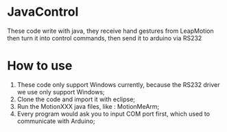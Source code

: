 JavaControl
===========

These code write with java, they receive hand gestures from LeapMotion then turn it into control commands, then send it to arduino via RS232

How to use
===========

1. These code only support Windows currently, because the RS232 driver we use only support Windows;
2. Clone the code and import it with eclipse;
3. Run the MotionXXX java files, like : MotionMeArm;
4. Every program would ask you to input COM port first, which used to communicate with Arduino;
